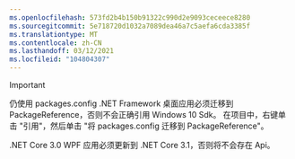 ```yaml
---
ms.openlocfilehash: 573fd2b4b150b91322c990d2e9093ceceece8280
ms.sourcegitcommit: 5e718720d1032a7089dea46a7c5aefa6cda3385f
ms.translationtype: MT
ms.contentlocale: zh-CN
ms.lasthandoff: 03/12/2021
ms.locfileid: "104804307"
---
```

> [!IMPORTANT]
> 仍使用 packages.config .NET Framework 桌面应用必须迁移到 PackageReference，否则不会正确引用 Windows 10 Sdk。 在项目中，右键单击 "引用"，然后单击 "将 packages.config 迁移到 PackageReference"。
> 
> .NET Core 3.0 WPF 应用必须更新到 .NET Core 3.1，否则将不会存在 Api。